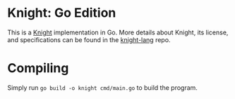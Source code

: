 # Knight: Go Edition
This is a [Knight](https://github.com/knight-lang/knight-lang) implementation in Go. More details about Knight, its license, and specifications can be found in the [knight-lang](https://github.com/knight-lang/knight-lang) repo.

# Compiling
Simply run `go build -o knight cmd/main.go` to build the program.